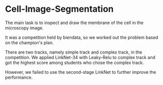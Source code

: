 # Cell-Image-Segmentation
The main task is to inspect and draw the membrane of the cell in the microscopy image.

It was a competition held by biendata, so we worked out the problem based on the champion's plan.

There are two tracks, namely simple track and complex track, in the competition. We applied LinkNet-34 with Leaky-Relu to complex track and got the highest score among students who chose the complex track.

However, we failed to use the second-stage LinkNet to further improve the performance.

